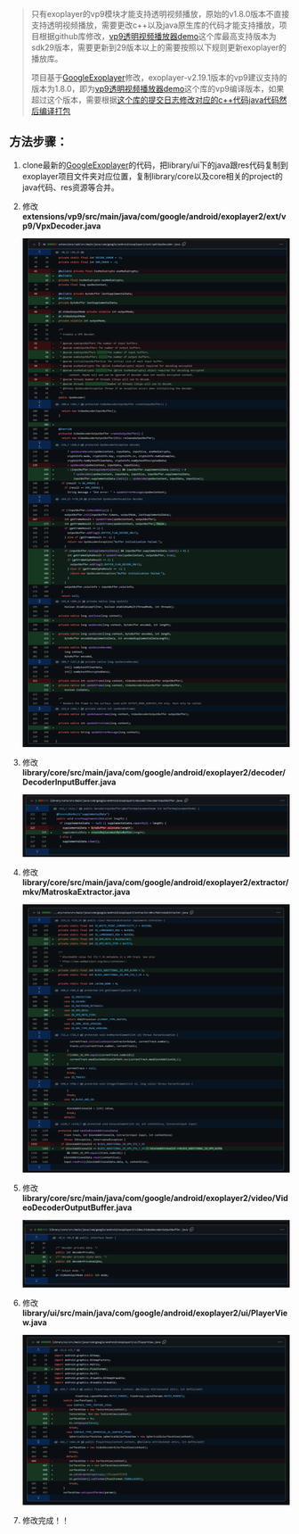 > 只有exoplayer的vp9模块才能支持透明视频播放，原始的v1.8.0版本不直接支持透明视频播放，需要更改c++以及java原生库的代码才能支持播放，项目根据github库修改，[vp9透明视频播放器demo](https://github.com/zxzx74147/ExoPlayer)这个库最高支持版本为sdk29版本，需要更新到29版本以上的需要按照以下规则更新exoplayer的播放库。
> 
> 项目基于[GoogleExoplayer](https://github.com/google/ExoPlayer)修改，exoplayer-v2.19.1版本的vp9建议支持的版本为1.8.0，即为[vp9透明视频播放器demo](https://github.com/zxzx74147/ExoPlayer)这个库的vp9编译版本，如果超过这个版本，需要根据[这个库的提交日志修改对应的c++代码java代码然后编译打包](https://github.com/google/ExoPlayer/compare/release-v2...zxzx74147:ExoPlayer:dev-v2-r2.11.8-transparency)

## 方法步骤：

1. clone最新的[GoogleExoplayer](https://github.com/google/ExoPlayer)的代码，把library/ui下的java跟res代码复制到exoplayer项目文件夹对应位置，复制library/core以及core相关的project的java代码、res资源等合并。
2. 修改**extensions/vp9/src/main/java/com/google/android/exoplayer2/ext/vp9/VpxDecoder.java**
   
   ![1.png](d7c9e15c6234fa6ba2020735e21e278e.png)
3. 修改**library/core/src/main/java/com/google/android/exoplayer2/decoder/DecoderInputBuffer.java**
   
   ![2.png](814bd1680289ff84bc3ef3fa3027c719.png)
4. 修改**library/core/src/main/java/com/google/android/exoplayer2/extractor/mkv/MatroskaExtractor.java**
   
   ![3.png](534813e6ff75db929117115f7132bc8d.png)
5. 修改**library/core/src/main/java/com/google/android/exoplayer2/video/VideoDecoderOutputBuffer.java**
   
   ![5.png](88adb8cdac1de03a13fba1686afd7ba2.png)
6. 修改**library/ui/src/main/java/com/google/android/exoplayer2/ui/PlayerView.java**
   
   ![4.png](9fc0a535b91cc9b545f84070475c952f.png)
7. 修改完成！！